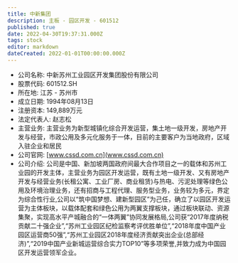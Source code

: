 ```yaml
---
title: 中新集团
description: 主板 - 园区开发 - 601512
published: true
date: 2022-04-30T19:37:31.000Z
tags: stock
editor: markdown
dateCreated: 2022-01-01T00:00:00.000Z
---
```


- 公司名称: 中新苏州工业园区开发集团股份有限公司
- 股票代码: 601512.SH
- 所在地: 江苏 - 苏州市
- 成立日期: 1994年08月13日
- 注册资本: 149,889万元
- 法定代表人: 赵志松
- 主营业务: 主营业务为新型城镇化综合开发运营，集土地一级开发，房地产开发与经营，市政公用及多元化服务于一体，目前的主要客户为当地政府，区域入驻企业和居民
- 公司官网: [www.cssd.com.cn](www.cssd.com.cn)
- 公司介绍: 公司是中国、新加坡两国政府间最大合作项目之一的载体和苏州工业园的开发主体，主营业务为园区开发运营，既有土地一级开发、又有房地产开发与经营业务(长租公寓、工业厂房、商业租赁)与热电、污泥处理等绿色公用及环境治理业务，还有招商与工程代理、服务型业务，业务较为多元，界定为综合性行业,公司以“筑中国梦想、建新型园区”为己任，确立了以园区开发运营为主体板块，以载体配套和绿色公用为两翼支撑板块，通过板块联动、资源集聚，实现高水平产城融合的“一体两翼”协同发展格局,公司获“2017年度纳税贡献二十强企业”,“苏州工业园区纪检监察考评优胜单位”,“2018年度中国产业园区运营商50强”,“苏州工业园区2018年度经济贡献突出企业(总部经济)”,“2019中国产业新城运营综合实力TOP10”等多项荣誉,并致力成为中国园区开发运营领军企业。


